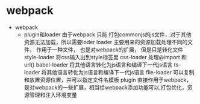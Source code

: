 # webpack

- webpack
  - plugin和loader
    由于webpack 只能 打包commonjs的js文件，对于其他资源无法加载，所以需要loder
    loader 主要用来的资源加载处理不同的文件， 作用于一种文件， 也是对webpack的扩展， 但是只是转化文件
      style-loader 将css输入出到style标签里
      css-loader 处理@import 和 url()
      babel-loader 将其他语言转化为js语言和编译下一代js语言
      ts-loader  将其他语言转化为js语言和编译下一代js语言
      file-loader 可以复制和放置资源位置，并可以指定文件名模板
    plugin 直接作用于webpack， 是对webpack的一些扩展，相当给webpack添加功能可以,打包优化，资源管理和注入环境变量
  
